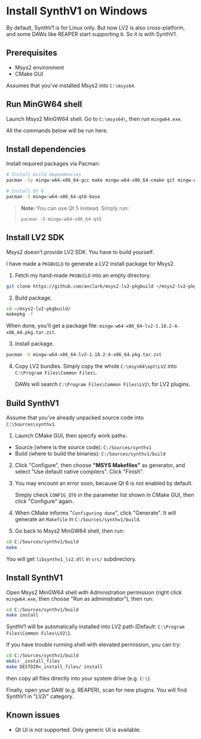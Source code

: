 # Install SynthV1 on Windows

By default, SynthV1 is for Linux only. But now LV2 is also cross-platform, and some DAWs like REAPER start supporting it. So it is with SynthV1.

## Prerequisites

- Msys2 environment
- CMake GUI

Assumes that you've installed Msys2 into `C:\msys64`.

## Run MinGW64 shell

Launch Msys2 MinGW64 shell. Go to `C:\msys64\`, then run `mingw64.exe`.

All the commands below will be run here.

## Install dependencies

Install required packages via Pacman:

```bash
# Install build dependencies
pacman -Sy mingw-w64-x86_64-gcc make mingw-w64-x86_64-cmake git mingw-w64-x86_64-python mingw-w64-x86_64-waf

# Install Qt 6
pacman -S mingw-w64-x86_64-qt6-base
```

> **Note:** You can use Qt 5 instead. Simply run:
> ```
> pacman -S mingw-w64-x86_64-qt5
> ```

## Install LV2 SDK

Msys2 doesn't provide LV2 SDK. You have to build yourself.

I have made a `PKGBUILD` to generate a LV2 install package for Msys2.

1. Fetch my hand-made `PKGBUILD` into an empty directory.

```bash
git clone https://github.com/anclark/msys2-lv2-pkgbuild ~/msys2-lv2-pkgbuild/
```

2. Build package.

```bash
cd ~/msys2-lv2-pkgbuild/
makepkg -f
```

When done, you'll get a package file: ```mingw-w64-x86_64-lv2-1.18.2-4-x86_64.pkg.tar.zst```.

3. Install package.

```bash
pacman -U mingw-w64-x86_64-lv2-1.18.2-4-x86_64.pkg.tar.zst
```

4. Copy LV2 bundles. Simply copy the whole `C:\msys64\opt\LV2` into `C:\Program Files\Common Files\`. 

    DAWs will search `C:\Program Files\Common Files\LV2\` for LV2 plugins.

## Build SynthV1

Assume that you've already unpacked source code into `C:\Sources\synthv1`.

1. Launch CMake GUI, then specify work paths:

- Source (where is the source code): `C:/Sources/synthv1`
- Build (where to build the binaries): `C:/Sources/synthv1/build`

2. Click "Configure", then choose **"MSYS Makefiles"** as generator, and select "Use default native compilers". Click "Finish".

3. You may encount an error soon, because Qt 6 is not enabled by default. 

    Simply check `CONFIG_QT6` in the parameter list shown in CMake GUI, then click "Configure" again.

4. When CMake informs "`Configuring done`", click "Generate". It will generate an `Makefile` in `C:/Sources/synthv1/build`.

5. Go back to Msys2 MinGW64 shell, then run:

```bash
cd C:/Sources/synthv1/build
make
```

You will get `libsynthv1_lv2.dll` in `src/` subdirectory.

## Install SynthV1

Open Msys2 MinGW64 shell with Administration permission (right click `mingw64.exe`, then choose "Run as administrator"), then run:

```bash
cd C:/Sources/synthv1/build
make install
```

SynthV1 will be automatically installed into LV2 path (Default: `C:\Program Files\Common Files\LV2\`).

If you have trouble running shell with elevated permission, you can try:

```bash
cd C:/Sources/synthv1/build
mkdir _install_files
make DESTDIR=_install_files/ install
```

then copy all files directly into your system drive (e.g. `C:\`).

Finally, open your DAW (e.g. REAPER), scan for new plugins. You will find SynthV1 in "LV2i" category.

## Known issues

- Qt UI is not supported. Only generic UI is available.
